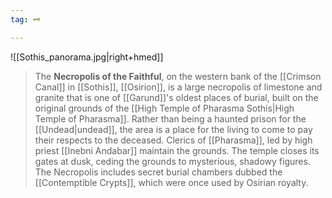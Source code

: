 ```yaml
---
tag: 🗝️

---
```

![[Sothis_panorama.jpg|right+hmed]] 

> The **Necropolis of the Faithful**, on the western bank of the [[Crimson Canal]] in [[Sothis]], [[Osirion]], is a large necropolis of limestone and granite that is one of [[Garund]]'s oldest places of burial, built on the original grounds of the [[High Temple of Pharasma Sothis|High Temple of Pharasma]]. Rather than being a haunted prison for the [[Undead|undead]], the area is a place for the living to come to pay their respects to the deceased. Clerics of [[Pharasma]], led by high priest [[Inebni Andabar]] maintain the grounds. The temple closes its gates at dusk, ceding the grounds to mysterious, shadowy figures.
> The Necropolis includes secret burial chambers dubbed the [[Contemptible Crypts]], which were once used by Osirian royalty.








